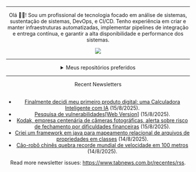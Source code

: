 <div align="center">
<hr>
<p>Olá 👋🏾! Sou um profissional de tecnologia focado em análise de sistemas, sustentação de sistemas, DevOps, e CI/CD. Tenho experiência em criar e manter infraestruturas automatizadas, implementar pipelines de integração e entrega contínua, e garantir a alta disponibilidade e performance dos sistemas.</p>
  <img src="https://media.giphy.com/media/yAGIvCiwPJn5C/giphy.gif">
<hr>
  <details>
  <summary>Meus repositórios preferidos</summary>
  <br />
  Alguns dos meus melhores repositórios:
  <br />
<br />
  <ul><li><a href=https://github.com/commitgeist/aluratube target="_blank" rel="noopener noreferrer">commitgeist/aluratube</a> (<b>0</b> ✨ and <b>0</b> 🍴): Aluratube - Desenvolvido durante a imersão React da Alura no final de 2022</li><li><a href=https://github.com/commitgeist/nlw-ia target="_blank" rel="noopener noreferrer">commitgeist/nlw-ia</a> (<b>0</b> ✨ and <b>0</b> 🍴): Projeto desenvolvido durante a NLW IA - Usando a API da OPENAI</li><li><a href=https://github.com/commitgeist/nlw-journey-ia target="_blank" rel="noopener noreferrer">commitgeist/nlw-journey-ia</a> (<b>0</b> ✨ and <b>0</b> 🍴): NLW IA - Agent de viagens usando python + langchain + GPT</li>
<li>More coming soon :).</li>
</ul>
  </details>
  <hr/>
    <summary>Recent Newsletters</summary>
  <br />
  <ul>
    <li><a href=https://www.tabnews.com.br/caromarkss/finalmente-decidi-meu-primeiro-produto-digital-uma-calculadora-inteligente-com-ia target="_blank" rel="noopener noreferrer">Finalmente decidi meu primeiro produto digital: uma Calculadora Inteligente com IA</a> (15/8/2025).</li><li><a href=https://www.tabnews.com.br/diogodevlou/pesquisa-de-vulnerabilidadesweb-version target="_blank" rel="noopener noreferrer">Pesquisa de vulnerabilidades[Web Version]</a> (15/8/2025).</li><li><a href=https://www.tabnews.com.br/NewsletterOficial/kodak-empresa-centenaria-de-cameras-fotograficas-alerta-sobre-risco-de-fechamento-por-dificuldades-financeiras target="_blank" rel="noopener noreferrer">Kodak, empresa centenária de câmeras fotográficas, alerta sobre risco de fechamento por dificuldades financeiras</a> (15/8/2025).</li><li><a href=https://www.tabnews.com.br/Deiv/criei-um-framework-em-java-para-mapeamento-relacional-de-arquivos-de-propriedades-em-classes target="_blank" rel="noopener noreferrer">Criei um framework em java para mapeamento relacional de arquivos de propriedades em classes</a> (14/8/2025).</li><li><a href=https://www.tabnews.com.br/NewsletterOficial/cao-robo-chines-quebra-recorde-mundial-de-velocidade-em-100-metros target="_blank" rel="noopener noreferrer">Cão-robô chinês quebra recorde mundial de velocidade em 100 metros</a> (14/8/2025).</li>
  </ul>
<p>Read more newsletter issues: <a href="https://www.tabnews.com.br/recentes/rss">https://www.tabnews.com.br/recentes/rss</a>.</p>
  </details>
